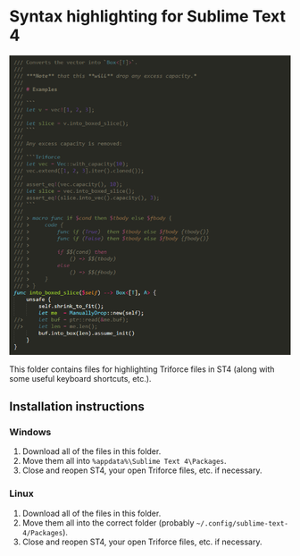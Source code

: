 # Syntax highlighting for Sublime Text 4
![banner](../img/st3.PNG)

This folder contains files for highlighting Triforce files in ST4 (along with some useful keyboard shortcuts, etc.).

## Installation instructions
### Windows
1. Download all of the files in this folder.
2. Move them all into `%appdata%\Sublime Text 4\Packages`.
3. Close and reopen ST4, your open Triforce files, etc. if necessary.

### Linux
1. Download all of the files in this folder.
2. Move them all into the correct folder (probably `~/.config/sublime-text-4/Packages`).
3. Close and reopen ST4, your open Triforce files, etc. if necessary.
